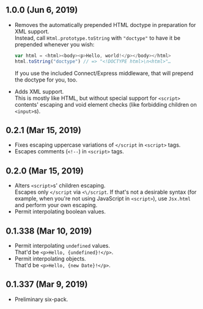 ## 1.0.0 (Jun 6, 2019)
- Removes the automatically prepended HTML doctype in preparation for XML support.  
  Instead, call `Html.prototype.toString` with `"doctype"` to have it be prepended whenever you wish:

  ```javascript
  var html = <html><body><p>Hello, world!</p></body></html>
  html.toString("doctype") // => "<!DOCTYPE html>\n<html>"…
  ```

  If you use the included Connect/Express middleware, that will prepend the doctype for you, too.
- Adds XML support.  
  This is mostly like HTML, but without special support for `<script>` contents' escaping and void element checks (like forbidding children on `<input>`s).

## 0.2.1 (Mar 15, 2019)
- Fixes escaping uppercase variations of `</script` in `<script>` tags.
- Escapes comments (`<!--`) in `<script>` tags.

## 0.2.0 (Mar 15, 2019)
- Alters `<script>`s' children escaping.  
  Escapes only `</script` via `<\/script`. If that's not a desirable syntax (for example, when you're not using JavaScript in `<script>`), use `Jsx.html` and perform your own escaping.
- Permit interpolating boolean values.

## 0.1.338 (Mar 10, 2019)
- Permit interpolating `undefined` values.  
  That'd be `<p>Hello, {undefined}!</p>`.
- Permit interpolating objects.  
  That'd be `<p>Hello, {new Date}!</p>`.

## 0.1.337 (Mar 9, 2019)
- Preliminary six-pack.
